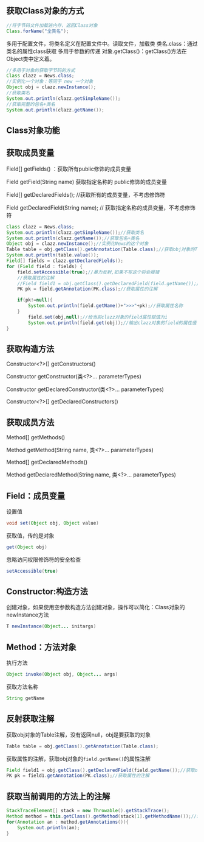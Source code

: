 ## 获取Class对象的方式

```java
//将字节码文件加载进内存，返回Class对象
Class.forName("全类名");
```

多用于配置文件，将类名定义在配置文件中。读取文件，加载类
类名.class：通过类名的属性class获取
多用于参数的传递
对象.getClass()：getClass()方法在Object类中定义着。

```java
//多用于对象的获取字节码的方式
Class clazz = News.class;
//实例化一个对象：等同于 new 一个对象
Object obj = clazz.newInstance();
//获取类名
System.out.println(clazz.getSimpleName());
//获取完整的包名+类名
System.out.println(clazz.getName());
```

## Class对象功能

## 获取成员变量

 Field[] getFields() ：获取所有public修饰的成员变量

 Field getField(String name) 获取指定名称的 public修饰的成员变量

 Field[] getDeclaredFields(); //获取所有的成员变量，不考虑修饰符

 Field getDeclaredField(String name); // 获取指定名称的成员变量，不考虑修饰符

```java
Class clazz = News.class;
System.out.println(clazz.getSimpleName());//获取类名
System.out.println(clazz.getName());//获取包名+类名
Object obj = clazz.newInstance();//实例化News的这个对象
Table table = obj.getClass().getAnnotation(Table.class);//获取obj对象的Table注解，没有返回null
System.out.println(table.value());
Field[] fields = clazz.getDeclaredFields();
for (Field field : fields) {
	field.setAccessible(true);//暴力反射,如果不写这个将会报错
    //获取属性的注解
    //Field field1 = obj.getClass().getDeclaredField(field.getName());//获取obj对象的指定属性
    PK pk = field.getAnnotation(PK.class);//获取属性的注解

	if(pk!=null){
    	System.out.println(field.getName()+">>>"+pk);//获取属性名称
    }
        field.set(obj,null);//给当前clazz对象的field属性赋值为i
        System.out.println(field.get(obj));//输出clazz对象的field的属性值
}
```

## 获取构造方法

 Constructor<?>[] getConstructors()

 Constructor getConstructor(类<?>... parameterTypes)

 Constructor getDeclaredConstructor(类<?>... parameterTypes)

 Constructor<?>[] getDeclaredConstructors()

## 获取成员方法

 Method[] getMethods()

 Method getMethod(String name, 类<?>... parameterTypes)

 Method[] getDeclaredMethods()

 Method getDeclaredMethod(String name, 类<?>... parameterTypes)

## Field：成员变量

设置值

```java
void set(Object obj, Object value)
```

获取值，传的是对象

```java
get(Object obj) 
```

忽略访问权限修饰符的安全检查

```java
setAccessible(true)
```

## Constructor:构造方法

创建对象，如果使用空参数构造方法创建对象，操作可以简化：Class对象的newInstance方法

```java
T newInstance(Object... initargs)
```

## Method：方法对象

执行方法

```java
Object invoke(Object obj, Object... args)
```

获取方法名称

```java
String getName
```

## 反射获取注解

获取obj对象的Table注解，没有返回null，obj是要获取的对象

```java
Table table = obj.getClass().getAnnotation(Table.class);
```

获取属性的注解，获取obj对象的`field.getName()`的属性注解

```java
Field field1 = obj.getClass().getDeclaredField(field.getName());//获取obj对象的指定属性
PK pk = field1.getAnnotation(PK.class);//获取属性的注解
```

## 获取当前调用的方法上的注解

```java
StackTraceElement[] stack = new Throwable().getStackTrace();
Method method = this.getClass().getMethod(stack[1].getMethodName());//这里0是当前方法的注解，1是调用者方法的注解
for(Annotation an : method.getAnnotations()){
    System.out.println(an);
}
```
